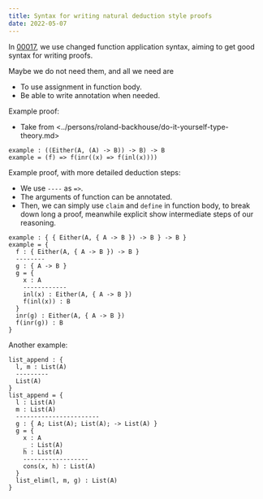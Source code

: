 ```yaml
---
title: Syntax for writing natural deduction style proofs
date: 2022-05-07
---
```


In [00017](00017-reversed-inference-rule-style-function-application-syntax.md),
we use changed function application syntax,
aiming to get good syntax for writing proofs.

Maybe we do not need them, and all we need are

- To use assignment in function body.
- Be able to write annotation when needed.

Example proof:

- Take from <../persons/roland-backhouse/do-it-yourself-type-theory.md>

```cicada pseudocode
example : ((Either(A, (A) -> B)) -> B) -> B
example = (f) => f(inr((x) => f(inl(x))))
```

Example proof, with more detailed deduction steps:

- We use `----` as `=>`.
- The arguments of function can be annotated.
- Then, we can simply use `claim` and `define` in function body,
  to break down long a proof,
  meanwhile explicit show intermediate steps of our reasoning.

```cicada pseudocode
example : { { Either(A, { A -> B }) -> B } -> B }
example = {
  f : { Either(A, { A -> B }) -> B }
  --------
  g : { A -> B }
  g = {
    x : A
    ------------
    inl(x) : Either(A, { A -> B })
    f(inl(x)) : B
  }
  inr(g) : Either(A, { A -> B })
  f(inr(g)) : B
}
```

Another example:

```cicada pseudocode
list_append : {
  l, m : List(A)
  ---------
  List(A)
}
list_append = {
  l : List(A)
  m : List(A)
  -----------------------
  g : { A; List(A); List(A); -> List(A) }
  g = {
    x : A
    _ : List(A)
    h : List(A)
    ------------------
    cons(x, h) : List(A)
  }
  list_elim(l, m, g) : List(A)
}
```
